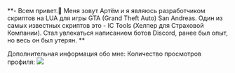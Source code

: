 **- Всем привет.👋 Меня зовут Артём и я являюсь разработчиком скриптов на LUA для игры GTA (Grand Theft Auto) San Andreas. Один из самых известных скриптов это - IC Tools (Хелпер для Страховой Компании). Стал увлекаться написанием ботов Discord, ранее был опыт, но весь он был утерян. **

Дополнительная информация обо мне:
Количество просмотров профиля:
![](https://komarev.com/ghpvc/?username=suarezdevelopere&color=green)

<!---
suarezdeveloper/suarezdeveloper is a ✨ special ✨ repository because its `README.md` (this file) appears on your GitHub profile.
You can click the Preview link to take a look at your changes.
--->
